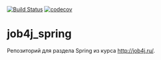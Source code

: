 [![Build Status](https://travis-ci.org/Beckkhan/job4j_spring.svg?branch=master)](https://travis-ci.org/Beckkhan/job4j_spring)
[![codecov](https://codecov.io/gh/Beckkhan/job4j_spring/branch/master/graph/badge.svg)](https://codecov.io/gh/Beckkhan/job4j_spring)

# job4j_spring

Репозиторий для раздела Spring из курса http://job4j.ru/.
